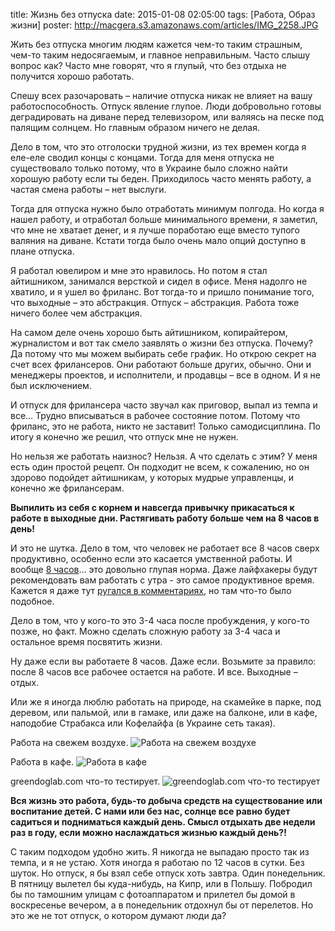 title: Жизнь без отпуска
date: 2015-01-08 02:05:00
tags: [Работа, Образ жизни]
poster: http://macgera.s3.amazonaws.com/articles/IMG_2258.JPG

Жить без отпуска многим людям кажется чем-то таким страшным, чем-то таким недосягаемым, и главное неправильным. Часто слышу вопрос как? Часто мне говорят, что я глупый, что без отдыха не получится хорошо работать.

Спешу всех разочаровать – наличие отпуска никак не влияет на вашу работоспособность. Отпуск явление глупое. Люди добровольно готовы деградировать на диване перед телевизором, или валяясь на песке под палящим солнцем. Но главным образом ничего не делая.

Дело в том, что это отголоски трудной жизни, из тех времен когда я еле-еле сводил концы с концами. Тогда для меня отпуска не существовало только потому, что в Украине было сложно найти хорошую работу если ты беден. Приходилось часто менять работу, а частая смена работы – нет выслуги. 

Тогда для отпуска нужно было отработать минимум полгода. Но когда я нашел работу, и отработал больше минимального времени, я заметил, что мне не хватает денег, и я лучше поработаю еще вместо тупого валяния на диване. Кстати тогда было очень мало опций доступно в плане отпуска.

Я работал ювелиром и мне это нравилось. Но потом я стал айтишником, занимался версткой и сидел в офисе. Меня надолго не хватило, и я ушел во фриланс. Вот тогда-то и пришло понимание того, что выходные – это абстракция. Отпуск – абстракция. Работа тоже ничего более чем абстракция.

На самом деле очень хорошо быть айтишником, копирайтером, журналистом и вот так смело заявлять о жизни без отпуска. Почему? Да потому что мы можем выбирать себе график. Но открою секрет на счет всех фрилансеров. Они работают больше других, обычно. Они и менеджеры проектов, и исполнители, и продавцы – все в одном. И я не был исключением.

И отпуск для фрилансера часто звучал как приговор, выпал из темпа и все… Трудно вписываться в рабочее состояние потом. Потому что фриланс, это не работа, никто не заставит! Только самодисциплина. По итогу я конечно же решил, что отпуск мне не нужен.

Но нельзя же работать наизнос? Нельзя. А что сделать с этим? У меня есть один простой рецепт. Он подходит не всем, к сожалению, но он здорово подойдет айтишникам, у которых мудрые управленцы, и конечно же фрилансерам.

**Выпилить из себя с корнем и навсегда привычку прикасаться к работе в выходные дни. Растягивать работу больше чем на 8 часов в день!**

И это не шутка. Дело в том, что человек не работает все 8 часов сверх продуктивно, особенно если это касается умственной работы. И вообще [8 часов](/8-chasov-kazhdyi-dien/)… это довольно глупая норма. Даже лайфхакеры будут рекомендовать вам работать с утра - это самое продуктивное время. Кажется я даже тут [ругался в комментариях](http://prodesign.in.ua/2014/12/kak-uluchshyt-rabochyj-protsess-dyzajnera/), но там что-то было подобное.

Дело в том, что у кого-то это 3-4 часа после пробуждения, у кого-то позже, но факт. Можно сделать сложную работу за 3-4 часа и остальное время посвятить жизни.

Ну даже если вы работаете 8 часов. Даже если. Возьмите за правило: после 8 часов все рабочее остается на работе. И все. Выходные – отдых.

Или же я иногда люблю работать на природе, на скамейке в парке, под деревом, или пальмой, или в гамаке, или даже на балконе, или в кафе, наподобие Страбакса или Кофелайфа (в Украине сеть такая).

Работа на свежем воздухе.
![Работа на свежем воздухе](http://macgera.s3.amazonaws.com/articles/without_vacation/DSC_0027.jpg)

Работа в кафе.
![Работа в кафе](http://macgera.s3.amazonaws.com/articles/without_vacation/DSC_0051.jpg)

greendoglab.com что-то тестирует.
![greendoglab.com что-то тестирует](http://macgera.s3.amazonaws.com/articles/without_vacation/DSC_0032.jpg)

**Вся жизнь это работа, будь-то добыча средств на существование или воспитание детей. С нами или без нас, солнце все равно будет садиться и подниматься каждый день. Смысл отдыхать две недели раз в году, если можно наслаждаться жизнью каждый день?!**

С таким подходом удобно жить. Я никогда не выпадаю просто так из темпа, и я не устаю. Хотя иногда я работаю по 12 часов в сутки. Без шуток. Но отпуск, я бы взял себе отпуск хоть завтра. Один понедельник. В пятницу вылетел бы куда-нибудь, на Кипр, или в Польшу. Побродил бы по тамошним улицам с фотоаппаратом и прилетел бы домой в воскресенье вечером, а в понедельник отдохнул бы от перелетов. Но это же не тот отпуск, о котором думают люди да?